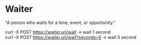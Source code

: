 # Waiter

"A person who waits for a time, event, or opportunity."

curl -X POST https://waiter.url/wait   -> wait 1 second  
curl -X POST https://waiter.url/wait?seconds=5   -> wait 5 second  

